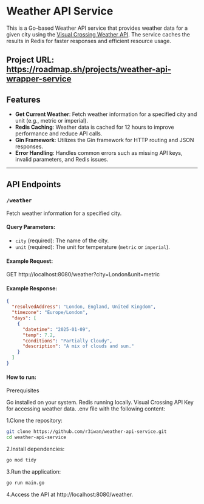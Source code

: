 # Weather API Service

This is a Go-based Weather API service that provides weather data for a given city using the [Visual Crossing Weather API](https://www.visualcrossing.com/). The service caches the results in Redis for faster responses and efficient resource usage.

Project URL: https://roadmap.sh/projects/weather-api-wrapper-service
---

## Features

- **Get Current Weather**: Fetch weather information for a specified city and unit (e.g., metric or imperial).
- **Redis Caching**: Weather data is cached for 12 hours to improve performance and reduce API calls.
- **Gin Framework**: Utilizes the Gin framework for HTTP routing and JSON responses.
- **Error Handling**: Handles common errors such as missing API keys, invalid parameters, and Redis issues.

---

## API Endpoints

### `/weather`
Fetch weather information for a specified city.

#### Query Parameters:
- `city` (required): The name of the city.
- `unit` (required): The unit for temperature (`metric` or `imperial`).

#### Example Request:
GET http://localhost:8080/weather?city=London&unit=metric


#### Example Response:
```json
{
  "resolvedAddress": "London, England, United Kingdom",
  "timezone": "Europe/London",
  "days": [
    {
      "datetime": "2025-01-09",
      "temp": 7.2,
      "conditions": "Partially Cloudy",
      "description": "A mix of clouds and sun."
    }
  ]
}
```

#### How to run:

Prerequisites

Go installed on your system.
Redis running locally.
Visual Crossing API Key for accessing weather data.
.env file with the following content:

1.Clone the repository:
```bash
git clone https://github.com/r3iwan/weather-api-service.git
cd weather-api-service
```

2.Install dependencies:
```bash
go mod tidy
```

3.Run the application:
```bash
go run main.go
```

4.Access the API at http://localhost:8080/weather.
